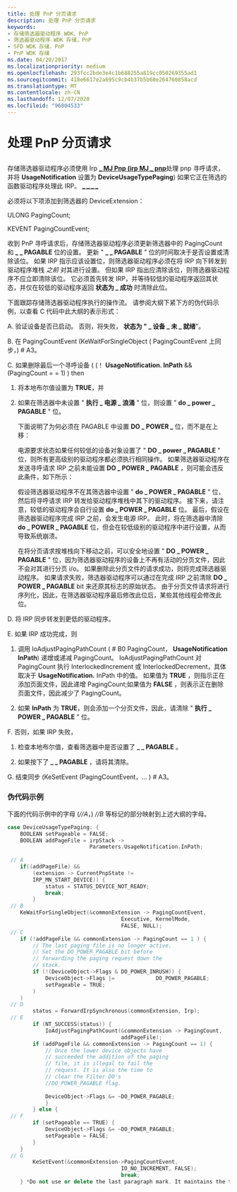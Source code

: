 ```yaml
---
title: 处理 PnP 分页请求
description: 处理 PnP 分页请求
keywords:
- 存储筛选器驱动程序 WDK、PnP
- 筛选器驱动程序 WDK 存储，PnP
- SFD WDK 存储，PnP
- PnP WDK 存储
ms.date: 04/20/2017
ms.localizationpriority: medium
ms.openlocfilehash: 293fcc2bde3e4c1b688255a819cc050269355ad1
ms.sourcegitcommit: 418e6617e2a695c9cb4b37b5b60e264760858acd
ms.translationtype: MT
ms.contentlocale: zh-CN
ms.lasthandoff: 12/07/2020
ms.locfileid: "96804533"
---
```

# <a name="handling-pnp-paging-requests"></a>处理 PnP 分页请求


## <span id="ddk_handling_pnp_paging_requests_kg"></span><span id="DDK_HANDLING_PNP_PAGING_REQUESTS_KG"></span>


存储筛选器驱动程序必须使用 Irp [**\_ MJ Pnp (irp MJ \_ pnp**](../kernel/irp-mj-pnp.md)处理 pnp 寻呼请求，并将 **UsageNotification** 设置为 **DeviceUsageTypePaging**) 如果它正在筛选的函数驱动程序处理此 IRP。 [**\_ \_ \_ \_**](../kernel/irp-mn-device-usage-notification.md)

必须将以下项添加到筛选器的 DeviceExtension：

ULONG PagingCount;

KEVENT PagingCountEvent;

收到 PnP 寻呼请求后，存储筛选器驱动程序必须更新筛选器中的 PagingCount 和 **\_ \_ PAGABLE** 位的设置。 更新 " **\_ \_ PAGABLE** " 位的时间取决于是否设置或清除该位。 如果 IRP 指示应该设置位，则筛选器驱动程序必须在将 IRP 向下转发到驱动程序堆栈 *之前* 对其进行设置。 但如果 IRP 指出应清除该位，则筛选器驱动程序不应立即清除该位。 它必须首先转发 IRP，并等待较低的驱动程序返回其状态，并仅在较低的驱动程序返回 **状态为 \_ 成功** 时清除此位。

下面跟踪存储筛选器驱动程序执行的操作流。 请参阅大纲下紧下方的伪代码示例，以查看 C 代码中此大纲的表示形式：

A. 验证设备是否已启动。 否则，将失败， **状态为 " \_ 设备 \_ 未 \_ 就绪**"。

B. 在 PagingCountEvent (KeWaitForSingleObject ( PagingCountEvent 上同步，) # A3。

C. 如果删除最后一个寻呼设备 ( (！ **UsageNotification. InPath** &&  (PagingCount = = 1) ) then
1.  将本地布尔值设置为 **TRUE**，并

2.  如果在筛选器中未设置 " **执行 \_ 电源 \_ 浪涌** " 位，则设置 " **do \_ power \_ PAGABLE** " 位。

    下面说明了为何必须在 PAGABLE 中设置 **DO \_ POWER \_** 位，而不是在上移：

    电源要求状态如果任何较低的设备对象设置了 " **DO \_ power \_ PAGABLE** " 位，则所有更高级别的驱动程序都必须执行相同操作。 如果筛选器驱动程序在发送寻呼请求 IRP 之前未能设置 **DO \_ POWER \_ PAGABLE** ，则可能会违反此条件，如下所示：

    假设筛选器驱动程序不在其筛选器中设置 " **do \_ POWER \_ PAGABLE** " 位，然后将寻呼请求 IRP 转发给驱动程序堆栈中其下的驱动程序。 接下来，请注意，较低的驱动程序会自行设置 **do \_ POWER \_ PAGABLE** 位。 最后，假设在筛选器驱动程序完成 IRP 之前，会发生电源 IRP。 此时，将在筛选器中清除 **do \_ POWER \_ PAGABLE** 位，但会在较低级别的驱动程序中进行设置，从而导致系统崩溃。

    在将分页请求按堆栈向下移动之前，可以安全地设置 " **DO \_ POWER \_ PAGABLE** " 位，因为筛选器驱动程序的设备上不再有活动的分页文件，因此不会对其进行分页 i/o。 如果删除此分页文件的请求成功，则将完成筛选器驱动程序。 如果请求失败，筛选器驱动程序可以通过在完成 IRP 之前清除 **DO \_ POWER \_ PAGABLE** bit 来还原其标志的原始状态。 由于分页文件请求将进行序列化，因此，在筛选器驱动程序最后修改此位后，某些其他线程会修改此位。

D. 将 IRP 同步转发到更低的驱动程序。

E. 如果 IRP 成功完成，则

1.  调用 IoAdjustPagingPathCount ( # B0 PagingCount， **UsageNotification InPath**) 递增或递减 PagingCount。 IoAdjustPagingPathCount 对 PagingCount 执行 InterlockedIncrement 或 InterlockedDecrement，具体取决于 **UsageNotification.** InPath 中的值。 如果值为 **TRUE** ，则指示正在添加页面文件，因此递增 PagingCount;如果值为 **FALSE** ，则表示正在删除页面文件，因此减少了 PagingCount。

2.  如果 **InPath** 为 **TRUE**，则会添加一个分页文件，因此，请清除 " **执行 \_ POWER \_ PAGABLE** " 位。

F. 否则，如果 IRP 失败，

1.  检查本地布尔值，查看筛选器中是否设置了 **\_ \_ PAGABLE** 。

2.  如果按下了 **\_ \_ PAGABLE** ，请将其清除。

G. 结束同步 (KeSetEvent (PagingCountEvent，... ) # A3。

### <a name="span-idpseudocode_examplespanspan-idpseudocode_examplespanpseudocode-example"></a><span id="pseudocode_example"></span><span id="PSEUDOCODE_EXAMPLE"></span>伪代码示例

下面的代码示例中的字母 (*//A*，) *//B* 等标记的部分映射到上述大纲的字母。

```cpp
case DeviceUsageTypePaging: { 
    BOOLEAN setPageable = FALSE; 
    BOOLEAN addPageFile = irpStack -> 
                          Parameters.UsageNotification.InPath; 
 
 // A 
    if((addPageFile) && 
        (extension -> CurrentPnpState != 
        IRP_MN_START_DEVICE)) { 
            status = STATUS_DEVICE_NOT_READY; 
            break; 
        } 
 // B 
    KeWaitForSingleObject(&commonExtension -> PagingCountEvent, 
                                    Executive, KernelMode, 
                                    FALSE, NULL); 
 // C 
    if (!addPageFile && commonExtension -> PagingCount == 1 ) { 
        // The last paging file is no longer active.
        // Set the DO_POWER_PAGABLE bit before 
        // forwarding the paging request down the 
        // stack.
        if (!(DeviceObject->Flags & DO_POWER_INRUSH)) { 
            DeviceObject->Flags |=             DO_POWER_PAGABLE; 
            setPageable = TRUE; 
        ) 
    ) 
 // D 
        status = ForwardIrpSynchronous(commonExtension, Irp); 
 // E
        if (NT_SUCCESS(status)) { 
            IoAdjustPagingPathCount(&commonExtension -> PagingCount, 
                                    addPageFile); 
        if (addPageFile && commonExtension -> PagingCount == 1) { 
            // Once the lower device objects have 
            // succeeded the addition of the paging 
            // file, it is illegal to fail the 
            // request. It is also the time to 
            // clear the Filter DO's 
            //DO_POWER_PAGABLE flag.
 
            DeviceObject->Flags &= ~DO_POWER_PAGABLE; 
            } 
        } else { 
 // F 
        if (setPageable == TRUE) { 
            DeviceObject->Flags &= ~DO_POWER_PAGABLE; 
            setPageable = FALSE; 
        } 
    } 
 // G 
        KeSetEvent(&commonExtension->PagingCountEvent, 
                                    IO_NO_INCREMENT, FALSE); 
                                    break;
    } *Do not use or delete the last paragraph mark. It maintains the template setup and formats.
```

 

